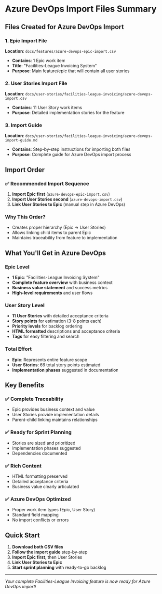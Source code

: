 # Azure DevOps Import Files Summary

## Files Created for Azure DevOps Import

### 1. Epic Import File
**Location**: `docs/features/azure-devops-epic-import.csv`
- **Contains**: 1 Epic work item
- **Title**: "Facilities-League Invoicing System"
- **Purpose**: Main feature/epic that will contain all user stories

### 2. User Stories Import File  
**Location**: `docs/user-stories/facilities-league-invoicing/azure-devops-import.csv`
- **Contains**: 11 User Story work items
- **Purpose**: Detailed implementation stories for the feature

### 3. Import Guide
**Location**: `docs/user-stories/facilities-league-invoicing/azure-devops-import-guide.md`
- **Contains**: Step-by-step instructions for importing both files
- **Purpose**: Complete guide for Azure DevOps import process

## Import Order

### ✅ Recommended Import Sequence
1. **Import Epic first** (`azure-devops-epic-import.csv`)
2. **Import User Stories second** (`azure-devops-import.csv`)
3. **Link User Stories to Epic** (manual step in Azure DevOps)

### Why This Order?
- Creates proper hierarchy (Epic → User Stories)
- Allows linking child items to parent Epic
- Maintains traceability from feature to implementation

## What You'll Get in Azure DevOps

### Epic Level
- **1 Epic**: "Facilities-League Invoicing System"
- **Complete feature overview** with business context
- **Business value statement** and success metrics
- **High-level requirements** and user flows

### User Story Level
- **11 User Stories** with detailed acceptance criteria
- **Story points** for estimation (3-8 points each)
- **Priority levels** for backlog ordering
- **HTML formatted** descriptions and acceptance criteria
- **Tags** for easy filtering and search

### Total Effort
- **Epic**: Represents entire feature scope
- **User Stories**: 66 total story points estimated
- **Implementation phases** suggested in documentation

## Key Benefits

### ✅ Complete Traceability
- Epic provides business context and value
- User Stories provide implementation details
- Parent-child linking maintains relationships

### ✅ Ready for Sprint Planning
- Stories are sized and prioritized
- Implementation phases suggested
- Dependencies documented

### ✅ Rich Content
- HTML formatting preserved
- Detailed acceptance criteria
- Business value clearly articulated

### ✅ Azure DevOps Optimized
- Proper work item types (Epic, User Story)
- Standard field mapping
- No import conflicts or errors

## Quick Start

1. **Download both CSV files**
2. **Follow the import guide** step-by-step
3. **Import Epic first**, then User Stories
4. **Link User Stories to Epic**
5. **Start sprint planning** with ready-to-go backlog

---

*Your complete Facilities-League Invoicing feature is now ready for Azure DevOps import!*

